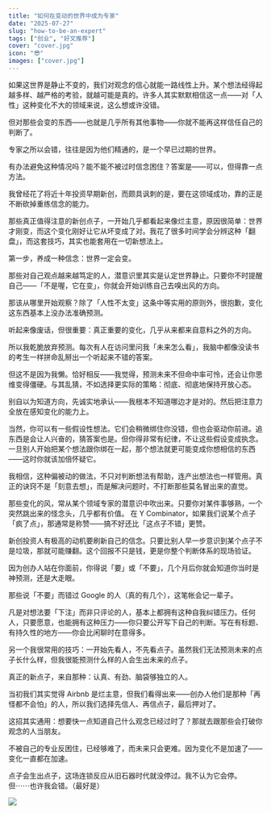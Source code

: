 ```yaml
---
title: "如何在变动的世界中成为专家"
date: "2025-07-27"
slug: "how-to-be-an-expert"
tags: ["创业", "好文推荐"]
cover: "cover.jpg"
icon: "😎"
images: ["cover.jpg"]
---
```

如果这世界是静止不变的，我们对观念的信心就能一路线性上升。某个想法经得起越多样、越严格的考验，就越可能是真的。许多人其实默默相信这一点——对「人性」这种变化不大的领域来说，这么想或许没错。



但对那些会变的东西——也就是几乎所有其他事物——你就不能再这样信任自己的判断了。



专家之所以会错，往往是因为他们精通的，是一个早已过期的世界。



有办法避免这种情况吗？能不能不被过时信念困住？答案是——可以，但得靠一点方法。



我曾经花了将近十年投资早期新创，而颇具讽刺的是，要在这领域成功，靠的正是不断砍掉重练信念的能力。



那些真正值得注意的新创点子，一开始几乎都看起来像烂主意，原因很简单：世界才刚变，而这个变化刚好让它从坏变成了对。我花了很多时间学会分辨这种「翻盘」，而这套技巧，其实也能套用在一切新想法上。



第一步，养成一种信念：世界一定会变。



那些对自己观点越来越笃定的人，潜意识里其实是认定世界静止。只要你不时提醒自己——「不是喔，它在变」，你就会开始训练自己去嗅出风的方向。



那该从哪里开始观察？除了「人性不太变」这条中等实用的原则外，很抱歉，变化这东西基本上没办法准确预测。



听起来像废话，但很重要：真正重要的变化，几乎从来都来自意料之外的方向。



所以我乾脆放弃预测。每次有人在访问里问我「未来怎么看」，我脑中都像没读书的考生一样拼命乱掰出一个听起来不错的答案。



但这不是因为我懒。恰好相反——我觉得，预测未来不但命中率可怜，还会让你思维变得僵硬。与其乱猜，不如选择更实际的策略：彻底、彻底地保持开放心态。



别自以为知道方向，先诚实地承认——我根本不知道哪边才是对的。然后把注意力全放在感知变化的能力上。



当然，你可以有一些假设性想法。它们会稍微绑住你没错，但也会驱动你前进。追东西是会让人兴奋的，猜答案也是。但你得非常有纪律，不让这些假设变成执念。
一旦别人开始把某个想法跟你绑在一起，那个想法就更可能变成你想相信的东西——这时你就该加倍怀疑它。



我相信，这种偏被动的做法，不只对判断想法有帮助，连产出想法也一样管用。真正的诀窍不是「刻意去想」，而是解决问题时，不打断那些莫名冒出来的直觉。



那些变化的风，常从某个领域专家的潜意识中吹出来。只要你对某件事够熟，一个突然跳出来的怪念头，几乎都有价值。
在 Y Combinator，如果我们说某个点子「疯了点」，那通常是称赞——搞不好还比「这点子不错」更赞。



新创投资人有极高的动机要刷新自己的信念。只要比别人早一步意识到某个点子不是垃圾，那就可能赚翻。这个回报不只是钱，更是你整个判断体系的现场验证。



因为创办人站在你面前，你得说「要」或「不要」，几个月后你就会知道你当时是神预测，还是大走眼。



那些说「不要」而错过 Google 的人（真的有几个），这笔帐会记一辈子。



凡是对想法要「下注」而非只评论的人，基本上都拥有这种自我纠错压力。任何人，只要愿意，也能拥有这种压力——你只要公开写下自己的判断。写在有标题、有持久性的地方——你会比闲聊时在意得多。



另一个我很常用的技巧：一开始先看人，不先看点子。虽然我们无法预测未来的点子长什么样，但我很能预测什么样的人会生出未来的点子。



真正的新点子，来自那种：认真、有劲、脑袋够独立的人。



当初我们其实觉得 Airbnb 是烂主意，但我们看得出来——创办人他们是那种「再怪都不会怕」的人，所以我们选择先信人、再信点子，最后押对了。



这招其实通用：想要快一点知道自己什么观念已经过时了？那就去跟那些会打破你观念的人当朋友。



不被自己的专业反困住，已经够难了，而未来只会更难。因为变化不是加速了——变化一直都在加速。



点子会生出点子，这场连锁反应从旧石器时代就没停过。我不认为它会停。
但⋯⋯也许我会错。（最好是）




![](https://prod-files-secure.s3.us-west-2.amazonaws.com/112d0858-5090-4d34-a606-b75eb8d65fd2/46476355-9cf3-4e99-9b7a-3531bc426380/1000202064.png?X-Amz-Algorithm=AWS4-HMAC-SHA256&X-Amz-Content-Sha256=UNSIGNED-PAYLOAD&X-Amz-Credential=ASIAZI2LB466QSK43CAY%2F20250802%2Fus-west-2%2Fs3%2Faws4_request&X-Amz-Date=20250802T122606Z&X-Amz-Expires=3600&X-Amz-Security-Token=IQoJb3JpZ2luX2VjENn%2F%2F%2F%2F%2F%2F%2F%2F%2F%2FwEaCXVzLXdlc3QtMiJHMEUCIDC2lBtnbv0eCjnC0LJRl2s8pStV72M0evEdAs7Z3QTIAiEAhf5UQbTsQ4fGgibD8eu%2FplljQabf7P6Q6HG77UQWTM4q%2FwMIEhAAGgw2Mzc0MjMxODM4MDUiDKRGc0%2Feg8d9NT2QhSrcA%2F32swrJ%2BWI2plbdBIt7HdzKBKnEihgSimh8k4OCxnHjYuEte6I4RAFahvFX1ZDDrqalg4EO4JiW2ngvWFlq8%2B31XB9FYvLvlLAiaOo6%2BdGG6Bz01HsyicM2Oj4WuIuZMcre5JEZ%2BaPlN6%2B6J039evQQtpuFHlkUsLhdcw4XWeTx8ZXv2iSVhvkGg%2BLROT1b8A%2BUL8CVHLuXfB%2B0HtrCEjxDOrg5G6rB7eIdvvf70TvCb%2F%2BAXkTn5MRA1FS3dwie36Rb03fflC5ldzSTOaN8jPZQfRuJIXMDWrDSqAUnUpHnmzU1zHKUUTMG56JC80k6MBHWL%2BrAD8Lzi%2FCawTnpPCyrhSKqT1a8xWYU%2FJUrvoN%2BUnGvu0UVVXB6M%2BT%2FED6VkILCSK51pfE7Wi0BD9QMIexh%2BEb2I52QM%2F%2FzU0gwXmCKNX1bq61OZqFyxoLRNiM6WyHbZ1EQCEkSpMiFTS76YM0J79ZZb59DN%2FPAQmOsKuHLEq7Th2mYzhhkenlhGmSoC1%2BR55Y5mVUXRpwHjVZ6Lvsv52yZvbXYpzA0EdJ5QzkFYS7gkJZkx7tjSknjkAMYpTilWISeVA21Ez5O%2Fvlk5thXh1hphcFaNdMNKqOKVywssWcuNIXky28dfCD4MK6mt8QGOqUBXgbeBQ3EP8a66rmFnqatPc09VlK2axULTKLg%2FobNvhAmbaqhwyH8KxOa81j0ycb%2BeD0z%2BF%2BoA8jBoAlph0UQTPyNlM0iQ2MjIJWrR5xgqxw0t5fblZF9A%2F6I7%2FDTzqsWVm%2BLcjFKla8cafUJhlCmjR9LnpZBJuVb16X3E69kTyVpAZbVnln9ss6DJVFrdOBEEaLLc0UGs%2BY%2F5kPr4Sq6ZZqzpce9&X-Amz-Signature=11ece0493abd30f8332016383897fa6dac582319e0f1ff0ae59fd82bacd0dfac&X-Amz-SignedHeaders=host&x-amz-checksum-mode=ENABLED&x-id=GetObject)

